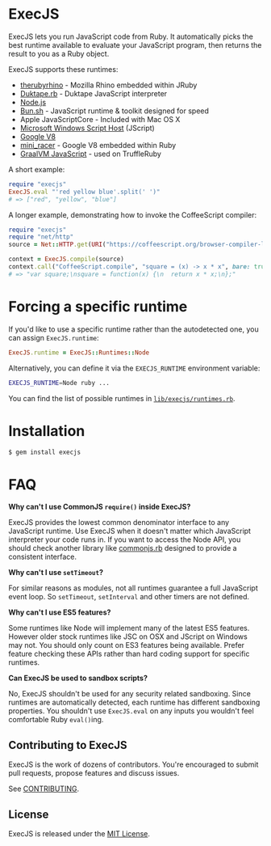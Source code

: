 # ExecJS

ExecJS lets you run JavaScript code from Ruby. It automatically picks
the best runtime available to evaluate your JavaScript program, then
returns the result to you as a Ruby object.

ExecJS supports these runtimes:

- [therubyrhino](https://github.com/cowboyd/therubyrhino) - Mozilla
  Rhino embedded within JRuby
- [Duktape.rb](https://github.com/judofyr/duktape.rb) - Duktape JavaScript interpreter
- [Node.js](http://nodejs.org/)
- [Bun.sh](https://bun.sh) - JavaScript runtime & toolkit designed for speed
- Apple JavaScriptCore - Included with Mac OS X
- [Microsoft Windows Script Host](http://msdn.microsoft.com/en-us/library/9bbdkx3k.aspx) (JScript)
- [Google V8](http://code.google.com/p/v8/)
- [mini_racer](https://github.com/rubyjs/mini_racer) - Google V8
  embedded within Ruby
- [GraalVM JavaScript](https://www.graalvm.org/javascript/) - used on TruffleRuby

A short example:

```ruby
require "execjs"
ExecJS.eval "'red yellow blue'.split(' ')"
# => ["red", "yellow", "blue"]
```

A longer example, demonstrating how to invoke the CoffeeScript compiler:

```ruby
require "execjs"
require "net/http"
source = Net::HTTP.get(URI("https://coffeescript.org/browser-compiler-legacy/coffeescript.js"))

context = ExecJS.compile(source)
context.call("CoffeeScript.compile", "square = (x) -> x * x", bare: true)
# => "var square;\nsquare = function(x) {\n  return x * x;\n};"
```

# Forcing a specific runtime

If you'd like to use a specific runtime rather than the autodetected one, you can assign `ExecJS.runtime`:

```ruby
ExecJS.runtime = ExecJS::Runtimes::Node
```

Alternatively, you can define it via the `EXECJS_RUNTIME` environment variable:

```bash
EXECJS_RUNTIME=Node ruby ...
```

You can find the list of possible runtimes in [`lib/execjs/runtimes.rb`](https://github.com/rails/execjs/blob/master/lib/execjs/runtimes.rb).

# Installation

```
$ gem install execjs
```

# FAQ

**Why can't I use CommonJS `require()` inside ExecJS?**

ExecJS provides the lowest common denominator interface to any JavaScript runtime.
Use ExecJS when it doesn't matter which JavaScript interpreter your code runs
in. If you want to access the Node API, you should check another library like
[commonjs.rb](https://github.com/cowboyd/commonjs.rb) designed to provide a
consistent interface.

**Why can't I use `setTimeout`?**

For similar reasons as modules, not all runtimes guarantee a full JavaScript
event loop. So `setTimeout`, `setInterval` and other timers are not defined.

**Why can't I use ES5 features?**

Some runtimes like Node will implement many of the latest ES5 features. However
older stock runtimes like JSC on OSX and JScript on Windows may not. You should
only count on ES3 features being available. Prefer feature checking these APIs
rather than hard coding support for specific runtimes.

**Can ExecJS be used to sandbox scripts?**

No, ExecJS shouldn't be used for any security related sandboxing. Since runtimes
are automatically detected, each runtime has different sandboxing properties.
You shouldn't use `ExecJS.eval` on any inputs you wouldn't feel comfortable Ruby
`eval()`ing.

## Contributing to ExecJS

ExecJS is the work of dozens of contributors. You're encouraged to submit pull requests, propose
features and discuss issues.

See [CONTRIBUTING](CONTRIBUTING.md).

## License

ExecJS is released under the [MIT License](MIT-LICENSE).
